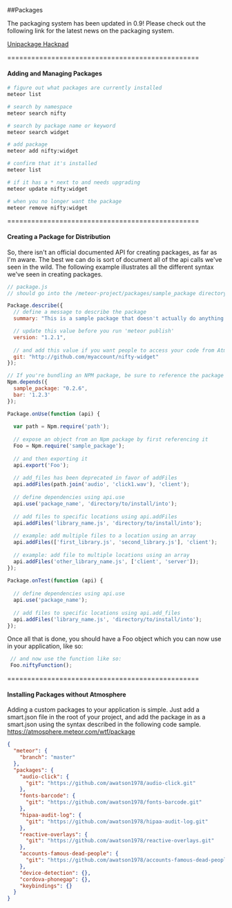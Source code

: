 ##Packages


The packaging system has been updated in 0.9!  Please check out the following link for the latest news on the packaging system.

[Unipackage Hackpad](https://meteor.hackpad.com/Unipackage-tvas8pXYMOW)  

================================================
#### Adding and Managing Packages

````sh
# figure out what packages are currently installed
meteor list

# search by namespace
meteor search nifty

# search by package name or keyword
meteor search widget

# add package
meteor add nifty:widget

# confirm that it's installed
meteor list

# if it has a * next to and needs upgrading
meteor update nifty:widget

# when you no longer want the package
meteor remove nifty:widget

`````

================================================
#### Creating a Package for Distribution  

So, there isn't an official documented API for creating packages, as far as I'm aware.  The best we can do is sort of document all of the api calls we've seen in the wild.  The following example illustrates all the different syntax we've seen in creating packages.


````js
// package.js  
// should go into the /meteor-project/packages/sample_package directory  

Package.describe({
  // define a message to describe the package
  summary: "This is a sample package that doesn't actually do anything.",

  // update this value before you run 'meteor publish'
  version: "1.2.1",
  
  // and add this value if you want people to access your code from Atmosphere
  git: "http://github.com/myaccount/nifty-widget"
});

// If you're bundling an NPM package, be sure to reference the package as a dependency
Npm.depends({
  sample_package: "0.2.6", 
  bar: '1.2.3'
});

Package.onUse(function (api) {
  
  var path = Npm.require('path');
  
  // expose an object from an Npm package by first referencing it
  Foo = Npm.require('sample_package');  
  
  // and then exporting it
  api.export('Foo');
  
  // add_files has been deprecated in favor of addFiles
  api.addFiles(path.join('audio', 'click1.wav'), 'client');
    
  // define dependencies using api.use
  api.use('package_name', 'directory/to/install/into');
 
  // add files to specific locations using api.addFiles
  api.addFiles('library_name.js', 'directory/to/install/into');
 
  // example: add multiple files to a location using an array
  api.addFiles(['first_library.js', 'second_library.js'], 'client');
 
  // example: add file to multiple locations using an array
  api.addFiles('other_library_name.js', ['client', 'server']);
});
 
Package.onTest(function (api) {
 
  // define dependencies using api.use
  api.use('package_name');
 
  // add files to specific locations using api.add_files
  api.addFiles('library_name.js', 'directory/to/install/into');
});
````

Once all that is done, you should have a Foo object which you can now use in your application, like so:

````js
 // and now use the function like so:
 Foo.niftyFunction();  
````


================================================
#### Installing Packages without Atmosphere  

Adding a custom packages to your application is simple.  Just add a smart.json file in the root of your project, and add the package in as a smart.json using the syntax described in the following code sample.  
https://atmosphere.meteor.com/wtf/package  
````json
{
  "meteor": {
    "branch": "master"
  },
  "packages": {
    "audio-click": {
      "git": "https://github.com/awatson1978/audio-click.git"
    },
    "fonts-barcode": {
      "git": "https://github.com/awatson1978/fonts-barcode.git"
    },
    "hipaa-audit-log": {
      "git": "https://github.com/awatson1978/hipaa-audit-log.git"
    },
    "reactive-overlays": {
      "git": "https://github.com/awatson1978/reactive-overlays.git"
    },
    "accounts-famous-dead-people": {
      "git": "https://github.com/awatson1978/accounts-famous-dead-people.git"
    },
    "device-detection": {},
    "cordova-phonegap": {},
    "keybindings": {}
  }
}
````
